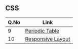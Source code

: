 ## CSS

| Q.No | Link                                                                                                                         |
| ---- | ---------------------------------------------------------------------------------------------------------------------------- |
| 9    | [Periodic Table](https://super-lollipop-eef468.netlify.app/web_development_assignment/assignment_2_css/periodictable/)       |
| 10   | [Responsive Layout](https://super-lollipop-eef468.netlify.app/web_development_assignment/assignment_2_css/responsivelayout/) |
